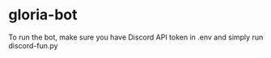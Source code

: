 # gloria-bot

To run the bot, make sure you have Discord API token in .env and simply run discord-fun.py
